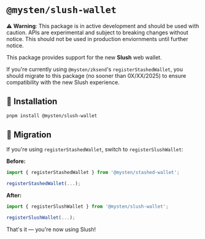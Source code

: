 # `@mysten/slush-wallet`

⚠️ **Warning**: This package is in active development and should be used with caution. APIs are
experimental and subject to breaking changes without notice. This should not be used in production
enviornments until further notice.

This package provides support for the new **Slush** web wallet.

If you're currently using `@mysten/zksend`'s `registerStashedWallet`, you should migrate to this
package (no sooner than 0X/XX/2025) to ensure compatibility with the new Slush experience.

## 🚀 Installation

```bash
pnpm install @mysten/slush-wallet
```

## 🔁 Migration

If you're using `registerStashedWallet`, switch to `registerSlushWallet`:

**Before:**

```ts
import { registerStashedWallet } from '@mysten/stashed-wallet';

registerStashedWallet(...);
```

**After:**

```ts
import { registerSlushWallet } from '@mysten/slush-wallet';

registerSlushWallet(...);
```

That's it — you're now using Slush!

```

```
